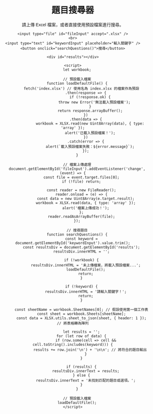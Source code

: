 <!DOCTYPE html>
<html lang="en">
<head>
    <meta charset="UTF-8">
    <meta name="viewport" content="width=device-width, initial-scale=1.0">
    <title>題目搜尋器</title>
    <script src="https://cdnjs.cloudflare.com/ajax/libs/xlsx/0.18.5/xlsx.full.min.js"></script>
    <style>
        body {
            font-family: Arial, sans-serif;
            margin: 20px;
            text-align: center;
        }
        input[type="file"] {
            margin: 10px 0;
        }
        #results {
            margin-top: 20px;
            text-align: left;
            white-space: pre-wrap;
        }
    </style>
</head>
<body>
    <h1>題目搜尋器</h1>
    <p>請上傳 Excel 檔案，或者直接使用預設檔案進行搜尋。</p>

    <input type="file" id="fileInput" accept=".xlsx" />
    <br>
    <input type="text" id="keywordInput" placeholder="輸入關鍵字" />
    <button onclick="searchQuestions()">搜尋</button>

    <div id="results"></div>

    <script>
        let workbook;

        // 預設載入檔案
        function loadDefaultFile() {
            fetch('index.xlsx') // 使用名為 index.xlsx 的檔案作為預設
                .then(response => {
                    if (!response.ok) {
                        throw new Error('無法載入預設檔案');
                    }
                    return response.arrayBuffer();
                })
                .then(data => {
                    workbook = XLSX.read(new Uint8Array(data), { type: 'array' });
                    alert('已載入預設檔案！');
                })
                .catch(error => {
                    alert(`載入預設檔案失敗：${error.message}`);
                });
        }

        // 檔案上傳處理
        document.getElementById('fileInput').addEventListener('change', (event) => {
            const file = event.target.files[0];
            if (!file) return;

            const reader = new FileReader();
            reader.onload = (e) => {
                const data = new Uint8Array(e.target.result);
                workbook = XLSX.read(data, { type: 'array' });
                alert('檔案上傳成功！');
            };
            reader.readAsArrayBuffer(file);
        });

        // 搜尋題目
        function searchQuestions() {
            const keyword = document.getElementById('keywordInput').value.trim();
            const resultsDiv = document.getElementById('results');
            resultsDiv.innerHTML = '';

            if (!workbook) {
                resultsDiv.innerHTML = '未上傳檔案，將載入預設檔案...';
                loadDefaultFile();
                return;
            }

            if (!keyword) {
                resultsDiv.innerHTML = '請輸入關鍵字！';
                return;
            }

            const sheetName = workbook.SheetNames[0]; // 假設使用第一個工作表
            const sheet = workbook.Sheets[sheetName];
            const data = XLSX.utils.sheet_to_json(sheet, { header: 1 }); // 將表格轉為陣列

            let results = '';
            for (let row of data) {
                if (row.some(cell => cell && cell.toString().includes(keyword))) {
                    results += row.join('\n') + '\n\n'; // 將符合的題目輸出
                }
            }

            if (results) {
                resultsDiv.innerText = results;
            } else {
                resultsDiv.innerText = '未找到匹配的題目或選項。';
            }
        }

        // 預設載入檔案
        loadDefaultFile();
    </script>
</body>
</html>
